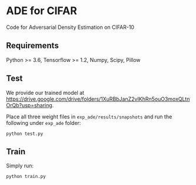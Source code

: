 # ADE for CIFAR
Code for Adversarial Density Estimation on CIFAR-10

## Requirements

Python >= 3.6, Tensorflow >= 1.2, Numpy, Scipy, Pillow

## Test

We provide our trained model at https://drive.google.com/drive/folders/1XuRBbJanZ2vIKhRn5ouO3moxQLtnOrQb?usp=sharing.


Place all three weight files in `exp_ade/results/snapshots` and run the following under `exp_ade` folder:

 `python test.py`


## Train

Simply run:

 `python train.py`
